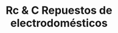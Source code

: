 ---
title: "Rc & C Repuestos de electrodomésticos"
url: /obera/rc-y-c-repuestos-de-electrodomesticos/
shop: general
---